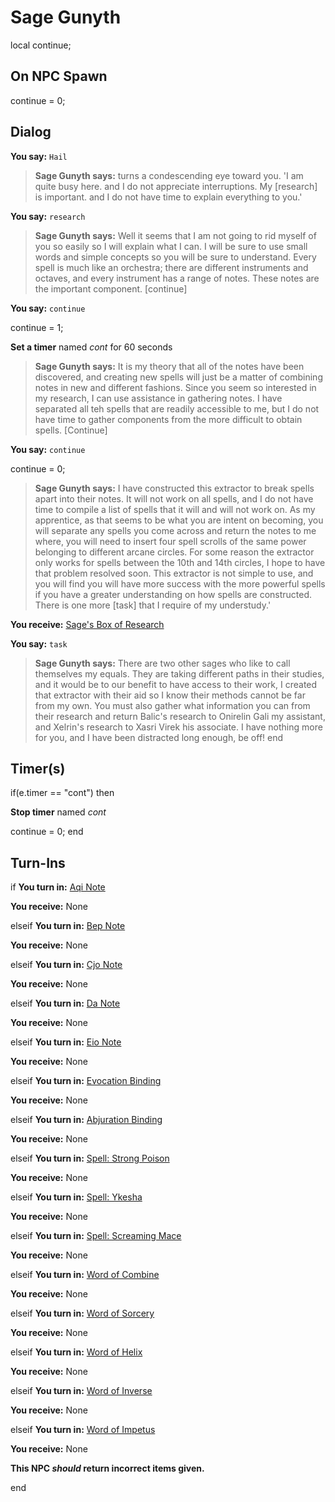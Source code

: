 # Sage Gunyth
local continue;

## On NPC Spawn

continue = 0;
## Dialog

**You say:** `Hail`



>**Sage Gunyth says:** turns a condescending eye toward you. 'I am quite busy here. and I do not appreciate interruptions.  My [research] is important. and I do not have time to explain everything to you.'

**You say:** `research`



>**Sage Gunyth says:** Well it seems that I am not going to rid myself of you so easily so I will explain what I can. I will be sure to use small words and simple concepts so you will be sure to understand. Every spell is much like an orchestra; there are different instruments and octaves, and every instrument has a range of notes. These notes are the important component. [continue]

**You say:** `continue`



continue = 1;


**Set a timer** named *cont* for 60 seconds


>**Sage Gunyth says:** It is my theory that all of the notes have been discovered, and creating new spells will just be a matter of combining notes in new and different fashions. Since you seem so interested in my research, I can use assistance in gathering notes. I have separated all teh spells that are readily accessible to me, but I do not have time to gather components from the more difficult to obtain spells. [Continue]

**You say:** `continue`



continue = 0;


>**Sage Gunyth says:** I have constructed this extractor to break spells apart into their notes. It will not work on all spells, and I do not have time to compile a list of spells that it will and will not work on. As my apprentice, as that seems to be what you are intent on becoming, you will separate any spells you come across and return the notes to me where, you will need to insert four spell scrolls of the same power belonging to different arcane circles. For some reason the extractor only works for spells between the 10th and 14th circles, I hope to have that problem resolved soon. This extractor is not simple to use, and you will find you will have more success with the more powerful spells if you have a greater understanding on how spells are constructed. There is one more [task] that I require of my understudy.'


**You receive:**  [Sage's Box of Research](/item/17176)

**You say:** `task`



>**Sage Gunyth says:** There are two other sages who like to call themselves my equals. They are taking different paths in their studies, and it would be to our benefit to have access to their work, I created that extractor with their aid so I know their methods cannot be far from my own. You must also gather what information you can from their research and return Balic's research to Onirelin Gali my assistant, and Xelrin's research to Xasri Virek his associate. I have nothing more for you, and I have been distracted long enough, be off!
end

## Timer(s)

if(e.timer == "cont") then


**Stop timer** named *cont*


continue = 0;
end

## Turn-Ins





if **You turn in:** [Aqi Note](/item/15956)


 **You receive:** None 

elseif **You turn in:** [Bep Note](/item/15942)


 **You receive:** None 

elseif **You turn in:** [Cjo Note](/item/15943)


 **You receive:** None 

elseif **You turn in:** [Da Note](/item/15944)


 **You receive:** None 

elseif **You turn in:** [Eio Note](/item/15945)


 **You receive:** None 

elseif **You turn in:** [Evocation Binding](/item/15952)


 **You receive:** None 

elseif **You turn in:** [Abjuration Binding](/item/15954)


 **You receive:** None 

elseif **You turn in:** [Spell: Strong Poison](/item/15955)


 **You receive:** None 

elseif **You turn in:** [Spell: Ykesha](/item/15951)


 **You receive:** None 

elseif **You turn in:** [Spell: Screaming Mace](/item/15953)


 **You receive:** None 

elseif **You turn in:** [Word of Combine](/item/15946)


 **You receive:** None 

elseif **You turn in:** [Word of Sorcery](/item/15947)


 **You receive:** None 

elseif **You turn in:** [Word of Helix](/item/15948)


 **You receive:** None 

elseif **You turn in:** [Word of Inverse](/item/15949)


 **You receive:** None 

elseif **You turn in:** [Word of Impetus](/item/15950)


 **You receive:** None 

**This NPC *should* return incorrect items given.**

end